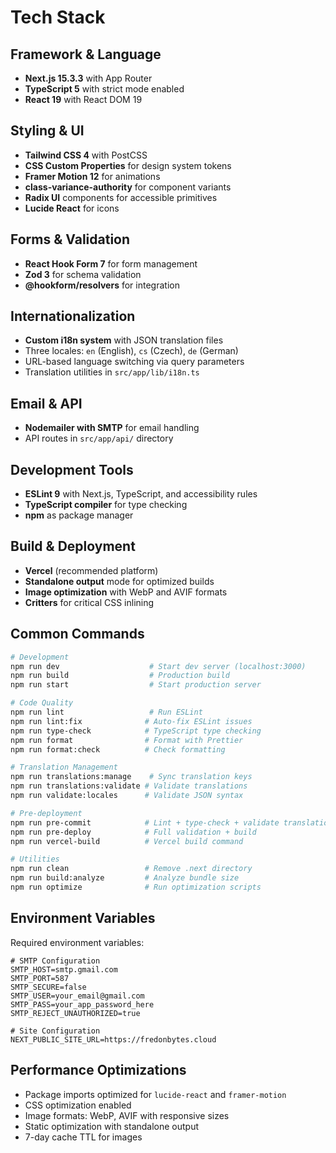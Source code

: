 # Tech Stack

## Framework & Language

- **Next.js 15.3.3** with App Router
- **TypeScript 5** with strict mode enabled
- **React 19** with React DOM 19

## Styling & UI

- **Tailwind CSS 4** with PostCSS
- **CSS Custom Properties** for design system tokens
- **Framer Motion 12** for animations
- **class-variance-authority** for component variants
- **Radix UI** components for accessible primitives
- **Lucide React** for icons

## Forms & Validation

- **React Hook Form 7** for form management
- **Zod 3** for schema validation
- **@hookform/resolvers** for integration

## Internationalization

- **Custom i18n system** with JSON translation files
- Three locales: `en` (English), `cs` (Czech), `de` (German)
- URL-based language switching via query parameters
- Translation utilities in `src/app/lib/i18n.ts`

## Email & API

- **Nodemailer with SMTP** for email handling
- API routes in `src/app/api/` directory

## Development Tools

- **ESLint 9** with Next.js, TypeScript, and accessibility rules
- **TypeScript compiler** for type checking
- **npm** as package manager

## Build & Deployment

- **Vercel** (recommended platform)
- **Standalone output** mode for optimized builds
- **Image optimization** with WebP and AVIF formats
- **Critters** for critical CSS inlining

## Common Commands

```bash
# Development
npm run dev                    # Start dev server (localhost:3000)
npm run build                  # Production build
npm run start                  # Start production server

# Code Quality
npm run lint                   # Run ESLint
npm run lint:fix              # Auto-fix ESLint issues
npm run type-check            # TypeScript type checking
npm run format                # Format with Prettier
npm run format:check          # Check formatting

# Translation Management
npm run translations:manage    # Sync translation keys
npm run translations:validate # Validate translations
npm run validate:locales      # Validate JSON syntax

# Pre-deployment
npm run pre-commit            # Lint + type-check + validate translations
npm run pre-deploy            # Full validation + build
npm run vercel-build          # Vercel build command

# Utilities
npm run clean                 # Remove .next directory
npm run build:analyze         # Analyze bundle size
npm run optimize              # Run optimization scripts
```

## Environment Variables

Required environment variables:

```env
# SMTP Configuration
SMTP_HOST=smtp.gmail.com
SMTP_PORT=587
SMTP_SECURE=false
SMTP_USER=your_email@gmail.com
SMTP_PASS=your_app_password_here
SMTP_REJECT_UNAUTHORIZED=true

# Site Configuration
NEXT_PUBLIC_SITE_URL=https://fredonbytes.cloud
```

## Performance Optimizations

- Package imports optimized for `lucide-react` and `framer-motion`
- CSS optimization enabled
- Image formats: WebP, AVIF with responsive sizes
- Static optimization with standalone output
- 7-day cache TTL for images

